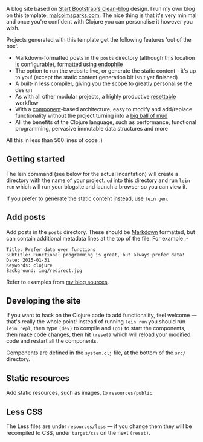 A blog site based on [Start Bootstrap's clean-blog](http://startbootstrap.com/template-overviews/clean-blog/) design. I run my own blog on this template, [malcolmsparks.com](http://malcolmsparks.com). The nice thing is that it's very minimal and once you're confident with Clojure you can personalise it however you wish.

Projects generated with this template get the following features 'out of the box'.

* Markdown-formatted posts in the `posts` directory (although this location is configurable), formatted using [endophile](https://github.com/theJohnnyBrown/endophile)
* The option to run the website live, or generate the static content - it's up to you! (except the static content generation bit isn't yet finished)
* A built-in [less](http://lesscss.org/) compiler, giving you the scope to greatly personalise the design
* As with all other modular projects, a highly productive  [resettable](http://thinkrelevance.com/blog/2013/06/04/clojure-workflow-reloaded) workflow
* With a [component](https://github.com/stuartsierra/component)-based architecture, easy to modify and add/replace functionality without the project turning into a [big ball of mud](http://en.wikipedia.org/wiki/Big_ball_of_mud)
* All the benefits of the Clojure language, such as performance, functional programming, pervasive immutable data structures and more

All this in less than 500 lines of code :)

## Getting started

The lein command (see below for the actual incantation) will create a directory with the name of your project. `cd` into this directory and run `lein run` which will run your blogsite and launch a browser so you can view it.

If you prefer to generate the static content instead, use `lein gen`.

## Add posts

Add posts in the `posts` directory. These should be [Markdown](http://daringfireball.net/projects/markdown/syntax) formatted, but can contain additional metadata lines at the top of the file. For example :-

```
Title: Prefer data over functions
Subtitle: Functional programming is great, but always prefer data!
Date: 2015-01-31
Keywords: clojure
Background: img/redirect.jpg
```

Refer to examples from [my blog sources](https://github.com/malcolmsparks/malcolmsparks.blog/tree/master/posts).

## Developing the site

If you want to hack on the Clojure code to add functionality, feel welcome — that's really the whole point! Instead of running `lein run` you should run `lein repl`, then type `(dev)` to compile and `(go)` to start the components, then make code changes, then hit `(reset)` which will reload your modified code and restart all the components.

Components are defined in the `system.clj` file, at the bottom of the `src/` directory.

## Static resources

Add static resources, such as images, to `resources/public`.

## Less CSS

The Less files are under `resources/less` — if you change them they will be recompiled to CSS, under `target/css` on the next `(reset)`.
